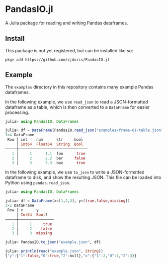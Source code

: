 # PandasIO.jl

A Julia package for reading and writing Pandas dataframes.

## Install

This package is not yet registered, but can be installed like so:

```
pkg> add https://github.com/cjdoris/PandasIO.jl
```

## Example

The `examples` directory in this repository contains many example Pandas dataframes.

In the following example, we use `read_json` to read a JSON-formatted dataframe as a table,
which is then converted to a `DataFrame` for easier processing.

```julia
julia> using PandasIO, DataFrames

julia> df = DataFrame(PandasIO.read_json("examples/frame-01-table.json"))
3×4 DataFrame
 Row │ int    num      str     bool
     │ Int64  Float64  String  Bool
─────┼───────────────────────────────
   1 │     1      1.1  foo      true
   2 │     2      2.2  bar     false
   3 │     3      3.3  baz      true
```

In the following example, we use `to_json` to write a JSON-formatted dataframe to disk,
and show the resulting JSON. This file can be loaded into Python using `pandas.read_json`.

```julia
julia> using PandasIO, DataFrames

julia> df = DataFrame(x=[1,2,3], y=[true,false,missing])
3×2 DataFrame
 Row │ x      y
     │ Int64  Bool?
─────┼────────────────
   1 │     1     true
   2 │     2    false
   3 │     3  missing

julia> PandasIO.to_json("example.json", df)

julia> println(read("example.json", String))
{"y":{"1":false,"0":true,"2":null},"x":{"1":2,"0":1,"2":3}}
```
